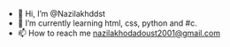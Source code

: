 - 👋 Hi, I’m @Nazilakhddst
- 🌱 I’m currently learning html, css, python and #c.
- 📫 How to reach me nazilakhodadoust2001@gmail.com

<!---
Nazilakhddst/Nazilakhddst is a ✨ special ✨ repository because its `README.md` (this file) appears on your GitHub profile.
You can click the Preview link to take a look at your changes.
--->
